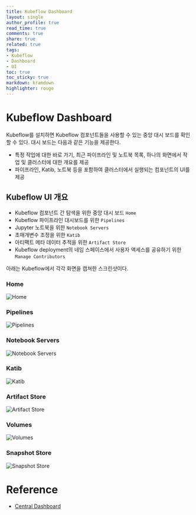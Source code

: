 ```yaml
---
title: Kubeflow Dashboard
layout: single
author_profile: true
read_time: true
comments: true
share: true
related: true
tags:
- Kubeflow
- Dashboard
- UI
toc: true
toc_sticky: true
markdown: kramdown
highlighter: rouge
---
```


# Kubeflow Dashboard
Kubeflow를 설치하면 Kubeflow 컴포넌트들을 사용할 수 있는 중앙 대시 보드를 확인할 수 있다. 대시 보드는 다음과 같은 기능을 제공한다.
* 특정 작업에 대한 바로 가기, 최근 파이프라인 및 노트북 목록, 하나의 화면에서 작업 및 클러스터에 대한 개요를 제공
* 파이프라인, Katib, 노트북 등을 포함하여 클러스터에서 실행되는 컴포넌트의 UI를 제공

## Kubeflow UI 개요
* Kubeflow 컴포넌트 간 탐색을 위한 중앙 대시 보드 `Home`
* Kubeflow 파이프라인 대시보드를 위한 `Pipelines`
* Jupyter 노트북을 위한 `Notebook Servers`
*  초매개변수 조정을 위한 `Katib`
* 아티팩트 메타 데이터 추적을 위한 `Artifact Store`
* Kubeflow deployment의 네임 스페이스에서 사용자 액세스를 공유하기 위한 `Manage Contributors`

아래는 Kubeflow에서 각각 화면을 캡쳐한 스크린샷이다.

### Home
![Home](https://user-images.githubusercontent.com/6668548/98672273-e9d53f80-2398-11eb-8af2-563e27307c9f.png)

### Pipelines
![Pipelines](https://user-images.githubusercontent.com/6668548/98672284-ee99f380-2398-11eb-85bd-f616f1e60cd2.png)

### Notebook Servers
![Notebook Servers](https://user-images.githubusercontent.com/6668548/98672296-f2c61100-2398-11eb-80cc-c92606291333.png)

### Katib
![Katib](https://user-images.githubusercontent.com/6668548/98672312-f78ac500-2398-11eb-889f-73a03a7ebdc5.png)

### Artifact Store
![Artifact Store](https://user-images.githubusercontent.com/6668548/98672329-fe193c80-2398-11eb-8ac1-332f6b75fcd9.png)

### Volumes
![Volumes](https://user-images.githubusercontent.com/6668548/98672347-040f1d80-2399-11eb-82ea-87e3b1fa789a.png)

### Snapshot Store
![Snapshot Store](https://user-images.githubusercontent.com/6668548/98672364-08d3d180-2399-11eb-81f5-5401cdfc0d33.png)

# Reference
* [Central Dashboard](https://www.kubeflow.org/docs/components/central-dash/overview/)

